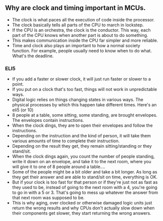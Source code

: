 ## Why are clock and timing important in MCUs.

- The clock is what paces all the execution of code inside the processor. 
- The clock basically tells all parts of the CPU to march in lockstep. 
- If the CPU is an orchestra, the clock is the conductor. This way, each part 
of the CPU knows when another part is about to do something. 
- This makes communication inside the CPU far simpler and more reliable. 
- Time and clock also plays an important to how a normal society function. 
For example, people usually need to know when to do what. What's the deadline.

### ELI5

- If you add a faster or slower clock, it will just run faster or slower to a 
point.
- If you put on a clock that's too fast, things will not work in unpredictable 
ways.
- Digital logic relies on things changing states in various ways. The physical 
processes by which this happen take different times. Here's an eli5 (or 10)
- 8 people at a table, some sitting, some standing, are brought envelopes. 
The envelopes contain instructions. 
- When the clock dings, they are to open their envelopes and follow the 
instructions. 
- Depending on the instruction and the kind of person, it will take them various 
amounts of time to complete their instruction.
- Depending on the result they get, they remain sitting/standing or they stand/sit.
- When the clock dings again, you count the number of people standing, write it 
down on an envelope, and take it to the next room, where you will give it to one 
of 8 people around a table....
- Some of the people might be a bit older and take a bit longer. As long as they 
get their answer and are able to stand/sit on time, everything is OK.
- But if your clock is too fast for that person or if they're just not as fast as 
they used to be, instead of going to the next room with a 4, you're going to go in 
with a 5 or 3. That's going to mess up whatever the answer from that next room was 
supposed to be. 
- This is why aging, over clocked or otherwise damaged logic units just return the 
wrong results and why CPUs don't actually slow down when their components get 
slower, they start returning the wrong answers.
